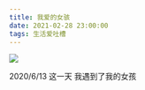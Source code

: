 ```yaml
---
title: 我爱的女骇
date: 2021-02-28 23:00:00
tags: 生活爱吐槽
---
```


![](/images/girl.jpg)

2020/6/13 这一天 我遇到了我的女孩
